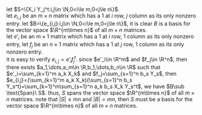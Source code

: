 let $S=\{X_i Y_j^t:i,j\in \N,0<i\le m,0<j\le n\}$.   
let $e_{i,j}$ be an $m\times n$ matrix which has a $1$ at $i$ row, $j$ column as its only nonzero entry. let $B=\{e_{i,j}:i,j\in \N,0<i\le m,0<j\le n\}$, it is clear $B$ is a basis for the vector space $\R^{m\times n}$ of all $m\times n$ matrices.  
let $e'_i$ be an $m\times 1$ matrix which has a $1$ at $i$ row, $1$ column as its only nonzero entry, let $f_j$ be an $n\times 1$ matrix which has a $1$ at $j$ row, $1$ column as its only nonzero entry.   
it is easy to verify $e_{i,j}=e'_i f_j^t$. since $e'_i\in \R^m$ and $f_j\in \R^n$, then there exists $a_1,\dots,a_m\in \R,b_1,\dots,b_n\in \R$ such that $e'_i=\sum_{k=1}^m a_k X_k$ and $f_j=\sum_{s=1}^n b_s Y_s$, then $e_{i,j}=(\sum_{k=1}^m a_k X_k)(\sum_{s=1}^n b_s Y_s^t)=\sum_{k=1}^m\sum_{s=1}^n a_k b_s X_k Y_s^t$, we have $B\sub \text{Span}\ S$. thus, $S$ spans the vector space $\R^{m\times n}$ of all $m\times n$ matrices. note that $|S|\le mn$ and $|B|=mn$, then $S$ must be a basis for the vector space $\R^{m\times n}$ of all $m\times n$ matrices.